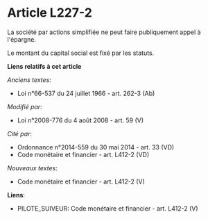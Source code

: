 # Article L227-2

La société par actions simplifiée ne peut faire publiquement appel à l'épargne.

Le montant du capital social est fixé par les statuts.

**Liens relatifs à cet article**

_Anciens textes_:

  - Loi n°66-537 du 24 juillet 1966 - art. 262-3 (Ab)

_Modifié par_:

  - Loi n°2008-776 du 4 août 2008 - art. 59 (V)

_Cité par_:

  - Ordonnance n°2014-559 du 30 mai 2014 - art. 33 (VD)
  - Code monétaire et financier - art. L412-2 (VD)

_Nouveaux textes_:

  - Code monétaire et financier - art. L412-2 (V)

**Liens**:

  - PILOTE_SUIVEUR: Code monétaire et financier - art. L412-2 (V)
